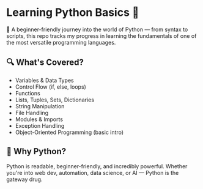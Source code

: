 # Learning Python Basics 🐍

📘 A beginner-friendly journey into the world of Python — from syntax to scripts, this repo tracks my progress in learning the fundamentals of one of the most versatile programming languages.

## 🔍 What's Covered?

- Variables & Data Types  
- Control Flow (if, else, loops)  
- Functions  
- Lists, Tuples, Sets, Dictionaries  
- String Manipulation  
- File Handling  
- Modules & Imports  
- Exception Handling  
- Object-Oriented Programming (basic intro)

## 🧠 Why Python?

Python is readable, beginner-friendly, and incredibly powerful. Whether you're into web dev, automation, data science, or AI — Python is the gateway drug.


